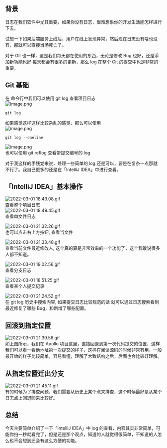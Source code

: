 ## 背景

日志在我们软件中尤其重要，如果你没有日志，很难想象你的开发生活能怎样进行下去。

试想一下如果后端服务上线后，用户在线上发现异常，然后现在日志没有啥也没有，那就可以直接当场死亡了。

对于 Git 也一样，这是我们每天都在使用的东西，无论是修改 Bug 也好，还是添加新功能也好 每天都会有很多的更新，那么 log 在整个 Git 的提交中也是非常的重要。

## Git 基础

在 命令行中我们可以使用 git log 查看项目日志<br />![image.png](/images/log-git-idea/b3e7bc6121524c896593fb5ac8c0ede7.png)

```shell
git log
```

如果感觉这样这样比较杂乱的感觉，那么可以使用<br />![image.png](/images/log-git-idea/0fa62ecda6c8cfaf945436e2c32c37e3.png)

```shell
git log --oneline
```

![image.png](/images/log-git-idea/830dca7c3a70cbeb60ac6cd1d5732c0e.png)<br />也可以使用 git reflog 查看带提交编号的 log

对于我这样的手残党来说，处理一些简单的 log 还是可以，要是在复杂一点那就不行了。我自己更多的还是在「IntelliJ IDEA」中进行查看。

## 「IntelliJ IDEA」基本操作

![2022-03-01 18.49.08.gif](/images/log-git-idea/550b06d51a6025fba10e05a5a43298a7.49.08.gif)<br />查看整个项目日志<br />![2022-03-01 18.49.45.gif](/images/log-git-idea/20865db488c363aad1d09e88921108c2.49.45.gif)<br />查看单文件日志

![2022-03-01 21.32.26.gif](/images/log-git-idea/e7d84e023499f05b02ccea73227dd115.32.26.gif)<br />也可以点击右上方按钮, 查看当文件

![2022-03-01 21.33.48.gif](/images/log-git-idea/5ea15220189ad3d14f7895ccf6b75411.33.48.gif)<br />查看当前文件最近修改人, 这个真的算是非常效率的一个功能了，这个我敢说很多人都不知道。

![2022-03-01 19.02.56.gif](/images/log-git-idea/b626899ab033a9d67905ada07993573d.02.56.gif)<br />查看分支日志

![2022-03-01 18.51.25.gif](/images/log-git-idea/f7938c53ceca11ee41bd75431a5eafa1.51.25.gif)<br />查看某个人提交记录

![2022-03-01 21.24.52.gif](/images/log-git-idea/7819c8bd3a39ae6d2c01c9f844246b1e.24.52.gif)<br />在 git log 历史中搜索内容, 如果提交日志比较规范的话 就可以通过日志搜索看到最近修复了哪些 Bug，和新增了哪些配置。

## 回滚到指定位置

![2022-03-01 21.39.56.gif](/images/log-git-idea/ffd230ff8d2d210596bfffd19c3768de.39.56.gif)<br />如上图所示，我们在 Apollo 项目这里，直接回退到第一次代码提交的位置，这样我们可以看一看他地址第一次提交的样子，这样在阅读源码的时候非常有用，一般最开始的样子比较简单，容易看懂，理解了大致结构之后，后面也会比较好理解。

## 从指定位置迁出分支

![2022-03-01 21.45.11.gif](/images/log-git-idea/fe00f1fd742f4714e4e2bcac85fd5fa1.45.11.gif)<br />有的时候为了排查问题，我们需要从历史上某个点来排查，这个时候最好是从某个日志点上回退回来比较好。

## 总结

今天主要简单介绍了一下「IntelliJ IDEA」中 log 的查看，内容其实非常简单，可能你扫一秒就看完了，但是还是那个观点，知道的人就觉得很简单，不知道的人怎么也不会想到还会有这么方便的功能。
